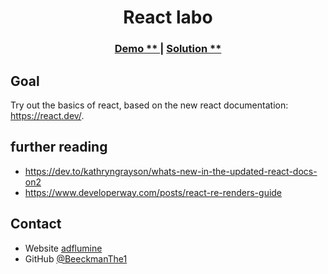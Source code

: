 <h1 align="center">React labo</h1>

<div align="center">
  <h3>
    <a href="https://dev-challenge-uploader.herokuapp.com/">
      Demo **
    </a>
    <span> | </span>
    <a href="https://github.com/BeeckmanThe1/react-labo">
      Solution **
    </a>
  </h3>
</div>

## Goal

Try out the basics of react, based on the new react documentation: https://react.dev/.

## further reading
- https://dev.to/kathryngrayson/whats-new-in-the-updated-react-docs-on2
- https://www.developerway.com/posts/react-re-renders-guide

## Contact

- Website [adflumine](https://www.adflumine.com/)
- GitHub [@BeeckmanThe1](https://{https://github.com/BeeckmanThe1})
